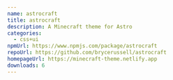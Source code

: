 ```yaml
---
name: astrocraft
title: astrocraft
description: A Minecraft theme for Astro
categories:
  - css+ui
npmUrl: https://www.npmjs.com/package/astrocraft
repoUrl: https://github.com/brycerussell/astrocraft
homepageUrl: https://minecraft-theme.netlify.app
downloads: 6
---
```

